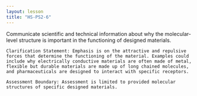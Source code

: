 ```yaml
---
layout: lesson
title: "HS-PS2-6"
---
```

<script src="https://cdn.mathjax.org/mathjax/latest/MathJax.js?config=TeX-AMS-MML_HTMLorMML" type="text/javascript"></script>

<!--<center>
<img src="images/pt-row-col.png" alt="drawing" width="90%"/>
</center>
-->
Communicate scientific and technical information about why the molecular-level structure is important in the functioning of designed materials.

<!--more-->

    Clarification Statement: Emphasis is on the attractive and repulsive forces that determine the functioning of the material. Examples could include why electrically conductive materials are often made of metal, flexible but durable materials are made up of long chained molecules, and pharmaceuticals are designed to interact with specific receptors.

    Assessment Boundary: Assessment is limited to provided molecular structures of specific designed materials.
